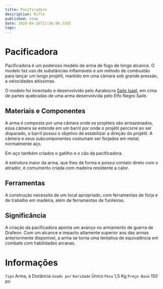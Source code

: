 ```yaml
---
title: Pacificadora
description: Rifle
published: true
date: 2020-04-16T13:56:00.310Z
tags: 
---
```


# Pacificadora
Pacificadora é um poderoso modelo de arma de fogo de longo alcance. O modelo faz uso de substâncias inflamáveis e um método de combustão para lançar um longo projétil, mantido em uma câmara sob grande pressão, a velocidades altíssimas.

O modelo foi inventado e desenvolvido pelo Aarakocra [Saile Isael](http://localhost/individuos/personagens-de-jogadores/saile#saile), em cima de partes quebradas de uma arma desenvolvida pelo Elfo Negro Saile. 

## Materiais e Componentes
A arma é composta por uma câmara onde os projéteis são armazenados, essa câmera se estende em um barril por onde o projétil percorre ao ser disparado, o barril possui o objetivo de estabilizar a direção do projétil. A câmera e seus subcomponentes costumam ser forjados em metal, normalmente aço.

Em aço também criados o gatilho e o cão da pacificadora.

A estrutura maior da arma, que lhes dá forma e possui contato direto com o atirador, é comumento criada com madeira resistente a calor.

## Ferramentas
A construção necessita de um local apropriado, com ferramentas de forja e de trabalho em madeira, além de ferramentas de funileiras.

## Significância
A criação da pacificadora aponta um avanço no armamento de guerra de Drafeon. Com um alcance e impacto altamente superior aos das armas anteriormente disponível, a arma se torna uma tentativa de equivalência em combate com habilidades arcanas.

# Informações
`Tipo` Arma, à Distância
`Usado por` 
`Raridade` Único
`Peso` 1,5 Kg
`Preço Base` 150 po
